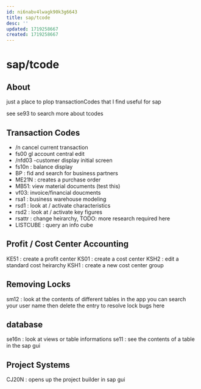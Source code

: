 ```yaml
---
id: ni6nabv4lwagk90k3g6643
title: sap/tcode
desc: ''
updated: 1719258667
created: 1719258667
---
```

# sap/tcode

## About

just a place to plop transactionCodes that I find useful for sap

see se93 to search more about tcodes


## Transaction Codes

- /n cancel current transaction
-  fs00 gl account central edit
- /nfd03 -customer display initial screen
- fs10n : balance display
- BP : fid and search for business partners
- ME21N : creates a purchase order
- MB51: view material documents (test this)
- vf03: invoice/financial doucments
- rsa1 : business warehouse modeling
- rsd1 : look at / activate characteristics
- rsd2 : look at / activate key figures
- rsattr : change heirarchy, TODO: more research required here
- LISTCUBE : query an info cube

## Profit / Cost Center Accounting

KE51 : create a profit center
KS01 : create a cost center
KSH2 : edit a standard cost heirarchy
KSH1 : create a new cost center group


## Removing Locks

sm12 : look at the contents of different tables in the app
       you can search your user name then delete the entry
       to resolve lock bugs here



## database

se16n : look at views or table informations
se11 : see the contents of a table in the sap gui

## Project Systems

CJ20N : opens up the project builder in sap gui
